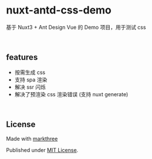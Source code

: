 # nuxt-antd-css-demo

基于 Nuxt3 + Ant Design Vue 的 Demo 项目，用于测试 css

<br />

## features

- 按需生成 css
- 支持 spa 渲染
- 解决 ssr 闪烁
- 解决了预渲染 css 渲染错误 (支持 nuxt generate)

<br />

## License

Made with [markthree](https://github.com/markthree)

Published under [MIT License](./LICENSE).
